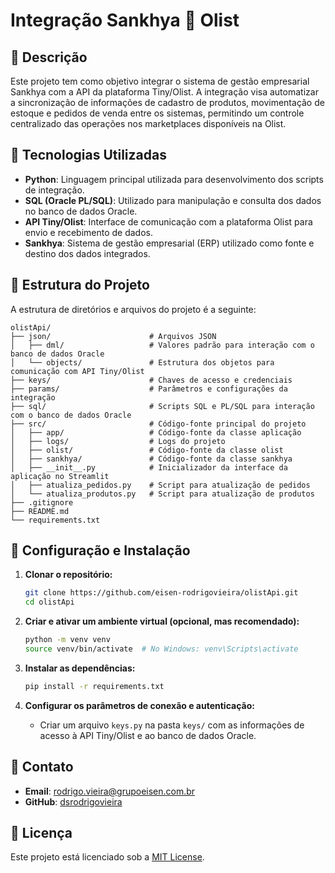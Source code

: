 # Integração Sankhya 🔄 Olist

## 📌 Descrição

Este projeto tem como objetivo integrar o sistema de gestão empresarial Sankhya com a API da plataforma Tiny/Olist. A integração visa automatizar a sincronização de informações de cadastro de produtos, movimentação de estoque e pedidos de venda entre os sistemas, permitindo um controle centralizado das operações nos marketplaces disponíveis na Olist.

## 🚀 Tecnologias Utilizadas

- **Python**: Linguagem principal utilizada para desenvolvimento dos scripts de integração.
- **SQL (Oracle PL/SQL)**: Utilizado para manipulação e consulta dos dados no banco de dados Oracle.
- **API Tiny/Olist**: Interface de comunicação com a plataforma Olist para envio e recebimento de dados.
- **Sankhya**: Sistema de gestão empresarial (ERP) utilizado como fonte e destino dos dados integrados.

## 📁 Estrutura do Projeto

A estrutura de diretórios e arquivos do projeto é a seguinte:

```
olistApi/
├── json/                      # Arquivos JSON
│   ├── dml/                   # Valores padrão para interação com o banco de dados Oracle
│   └── objects/               # Estrutura dos objetos para comunicação com API Tiny/Olist
├── keys/                      # Chaves de acesso e credenciais
├── params/                    # Parâmetros e configurações da integração
├── sql/                       # Scripts SQL e PL/SQL para interação com o banco de dados Oracle
├── src/                       # Código-fonte principal do projeto
│   ├── app/                   # Código-fonte da classe aplicação
│   ├── logs/                  # Logs do projeto
│   ├── olist/                 # Código-fonte da classe olist
│   ├── sankhya/               # Código-fonte da classe sankhya
│   ├── __init__.py            # Inicializador da interface da aplicação no Streamlit
│   ├── atualiza_pedidos.py    # Script para atualização de pedidos
│   └── atualiza_produtos.py   # Script para atualização de produtos
├── .gitignore
├── README.md
└── requirements.txt
```

## 🔧 Configuração e Instalação

1. **Clonar o repositório:**

   ```bash
   git clone https://github.com/eisen-rodrigovieira/olistApi.git
   cd olistApi
   ```

2. **Criar e ativar um ambiente virtual (opcional, mas recomendado):**

   ```bash
   python -m venv venv
   source venv/bin/activate  # No Windows: venv\Scripts\activate
   ```

3. **Instalar as dependências:**

   ```bash
   pip install -r requirements.txt
   ```

4. **Configurar os parâmetros de conexão e autenticação:**

   - Criar um arquivo `keys.py` na pasta `keys/` com as informações de acesso à API Tiny/Olist e ao banco de dados Oracle.

## 📧 Contato

- **Email**: [rodrigo.vieira@grupoeisen.com.br](mailto:rodrigo.vieira@grupoeisen.com.br)
- **GitHub**: [dsrodrigovieira](https://github.com/dsrodrigovieira)

## 📄 Licença

Este projeto está licenciado sob a [MIT License](LICENSE).